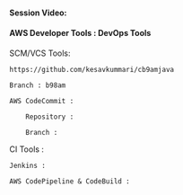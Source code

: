 #### Session Video:
    

#### AWS Developer Tools : DevOps Tools

SCM/VCS Tools:
    
    https://github.com/kesavkummari/cb9amjava

    Branch : b98am

    AWS CodeCommit :
        
        Repository :

        Branch : 

CI Tools :

    Jenkins :

    AWS CodePipeline & CodeBuild :

    